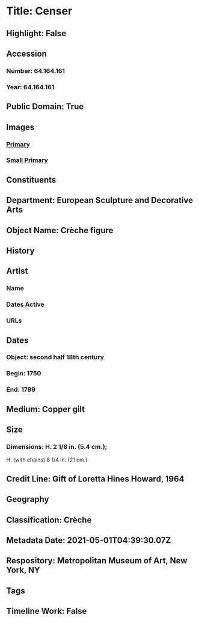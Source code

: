 # Title: Censer
## Highlight: False
## Accession
### Number: 64.164.161
### Year: 64.164.161
## Public Domain: True
## Images
### [Primary](https://images.metmuseum.org/CRDImages/es/original/LC-64_164_161.jpg)
### [Small Primary](https://images.metmuseum.org/CRDImages/es/web-large/LC-64_164_161.jpg)
## Constituents
## Department: European Sculpture and Decorative Arts
## Object Name: Crèche figure
## History
## Artist
### Name
### Dates Active
### URLs
## Dates
### Object: second half 18th century
### Begin: 1750
### End: 1799
## Medium: Copper gilt
## Size
### Dimensions: H. 2 1/8 in. (5.4 cm.); 
H. (with chains) 8 1/4 in. (21 cm.)
## Credit Line: Gift of Loretta Hines Howard, 1964
## Geography
## Classification: Crèche
## Metadata Date: 2021-05-01T04:39:30.07Z
## Respository: Metropolitan Museum of Art, New York, NY
## Tags
## Timeline Work: False
